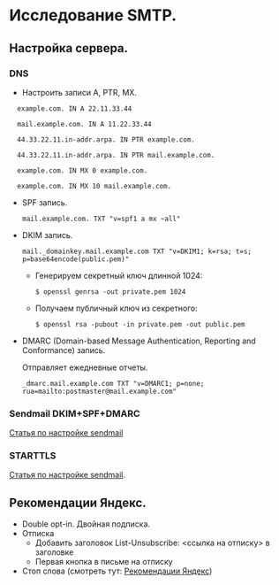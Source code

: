 # Исследование SMTP.

## Настройка сервера.

### DNS

* Настроить записи A, PTR, MX.

```
  example.com. IN A 22.11.33.44

  mail.example.com. IN A 11.22.33.44

  44.33.22.11.in-addr.arpa. IN PTR example.com.

  44.33.22.11.in-addr.arpa. IN PTR mail.example.com.

  example.com. IN MX 0 example.com.
  
  example.com. IN MX 10 mail.example.com.
```

* SPF запись.

  `mail.example.com. TXT "v=spf1 a mx ~all"`

* DKIM запись.

  `mail._domainkey.mail.example.com TXT "v=DKIM1; k=rsa; t=s; p=base64encode(public.pem)"`
  
  * Генерируем секретный ключ длинной 1024:
 
    `$ openssl genrsa -out private.pem 1024 `

  * Получаем публичный ключ из секретного:

    `$ openssl rsa -pubout -in private.pem -out public.pem `     

* DMARC (Domain-based Message Authentication, Reporting and Conformance) запись.

  Отправляет ежедневные отчеты.

  `_dmarc.mail.example.com TXT "v=DMARC1; p=none; rua=mailto:postmaster@mail.example.com"`

### Sendmail DKIM+SPF+DMARC

[Статья по настройке sendmail](https://habr.com/ru/post/415569/)

### STARTTLS

[Статья по настройке sendmail](http://samag.ru/archive/article/1766).

## Рекомендации Яндекс.

* Double opt-in. Двойная подписка.
* Отписка
  * Добавить заголовок List-Unsubscribe: <ссылка на отписку> в заголовке
  * Первая кнопка в письме на отписку
* Стоп слова (смотреть тут: [Рекомендации Яндекс](https://zen.yandex.ru/media/id/5d7b7eff35c8d800ad8f03b9/pisma-popadaiut-v-papku-spam-kak-otpravit-rassylku-vo-vhodiascie-5dc142772fda8600af6cb7ec))
